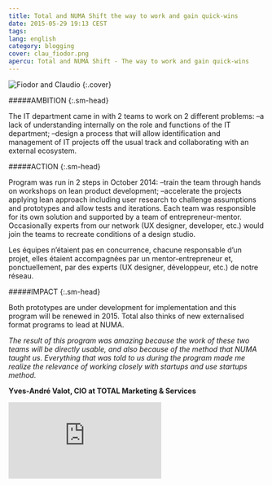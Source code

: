 ```yaml
---
title: Total and NUMA Shift the way to work and gain quick-wins
date: 2015-05-29 19:13 CEST
tags:
lang: english
category: blogging
cover: clau_fiodor.png
apercu: Total and NUMA Shift - The way to work and gain quick-wins
---
```


![Fiodor and Claudio](clau_fiodor.png)
{:.cover}

#####AMBITION
{:.sm-head}

The IT department came in with 2 teams to work on 2 different problems:
–a lack of understanding internally on the role and functions of the IT department;
–design a process that will allow identification and management of IT projects off the usual track and collaborating with an external ecosystem.

#####ACTION
{:.sm-head}

Program was run in 2 steps in October 2014:
–train the team through hands on workshops on lean product development;
–accelerate the projects applying lean approach including user research to challenge assumptions and prototypes and allow tests and iterations.
Each team was responsible for its own solution and supported by a team of entrepreneur-mentor. Occasionally experts from our network (UX designer, developer, etc.) would join the teams to recreate conditions of a design studio.

Les équipes n’étaient pas en concurrence, chacune responsable d’un projet, elles étaient accompagnées par un mentor-entrepreneur et, ponctuellement, par des experts (UX designer, développeur, etc.) de notre réseau.

#####IMPACT
{:.sm-head}

Both prototypes are under development for implementation and this program will be renewed in 2015. Total also thinks of new externalised format programs to lead at NUMA.

*The result of this program was amazing because the work of these two teams will be directly usable, and also because of the method that NUMA taught us. Everything that was told to us during the program made me realize the relevance of working closely with startups and use startups method.*

**Yves-André Valot, CIO at TOTAL Marketing & Services**

<div class="fluid second">
	<div class="mask">
		<iframe src="https://www.youtube.com/embed/I_TmfbKI1Ig" frameborder="0" allowfullscreen></iframe>
	</div>
</div>
